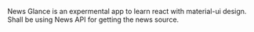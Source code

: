 News Glance is an expermental app to learn react with material-ui design. 
Shall be using News API for getting the news source.
